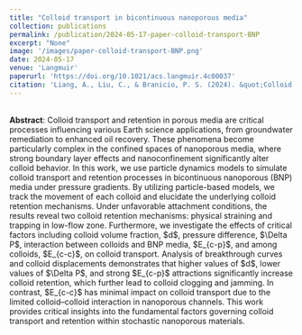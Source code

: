 ```yaml
---
title: "Colloid transport in bicontinuous nanoporous media"
collection: publications
permalink: /publication/2024-05-17-paper-colloid-transport-BNP
excerpt: "None"
image: '/images/paper-colloid-transport-BNP.png'
date: 2024-05-17
venue: 'Langmuir'
paperurl: 'https://doi.org/10.1021/acs.langmuir.4c00037'
citation: 'Liang, A., Liu, C., & Branicio, P. S. (2024). &quot;Colloid Transport in Bicontinuous Nanoporous Media.&quot; <i>Langmuir</i>, 40(21), 10868.'
---
```

<br>
<b>Abstract</b>: Colloid transport and retention in porous media are critical processes influencing various Earth science applications, from groundwater remediation to enhanced oil recovery. These phenomena become particularly complex in the confined spaces of nanoporous media, where strong boundary layer effects and nanoconfinement significantly alter colloid behavior. In this work, we use particle dynamics models to simulate colloid transport and retention processes in bicontinuous nanoporous (BNP) media under pressure gradients. By utilizing particle-based models, we track the movement of each colloid and elucidate the underlying colloid retention mechanisms. Under unfavorable attachment conditions, the results reveal two colloid retention mechanisms: physical straining and trapping in low-flow zone. Furthermore, we investigate the effects of critical factors including colloid volume fraction, $d$, pressure difference, $\Delta P$, interaction between colloids and BNP media, $E_{c-p}$, and among colloids, $E_{c-c}$, on colloid transport. Analysis of breakthrough curves and colloid displacements demonstrates that higher values of $d$, lower values of $\Delta P$, and strong $E_{c-p}$ attractions significantly increase colloid retention, which further lead to colloid clogging and jamming. In contrast, $E_{c-c}$ has minimal impact on colloid transport due to the limited colloid–colloid interaction in nanoporous channels. This work provides critical insights into the fundamental factors governing colloid transport and retention within stochastic nanoporous materials.
